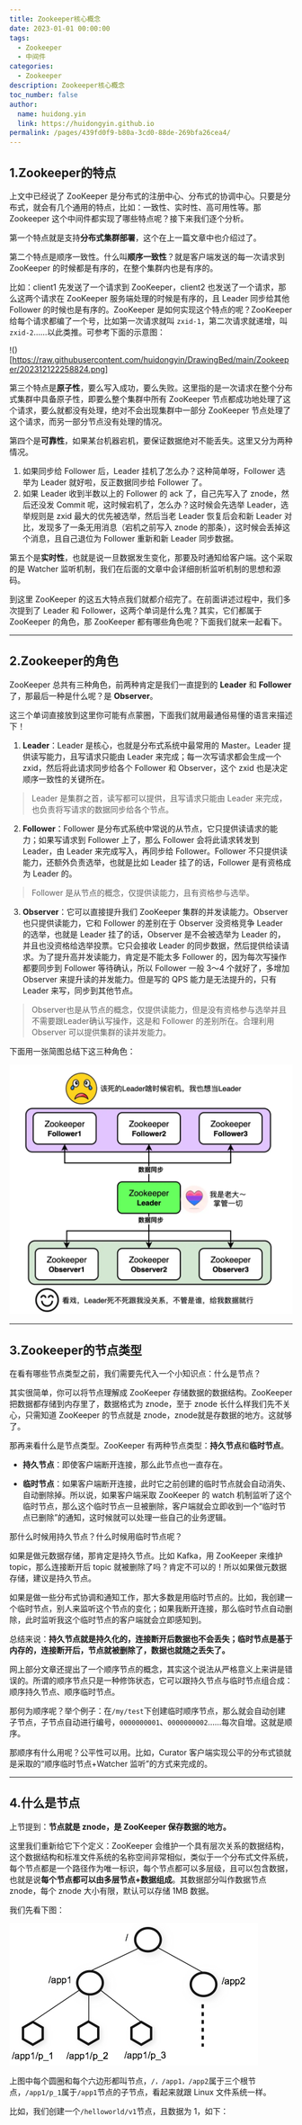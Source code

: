 ```yaml
---
title: Zookeeper核心概念
date: 2023-01-01 00:00:00
tags: 
  - Zookeeper
  - 中间件
categories: 
  - Zookeeper
description: Zookeeper核心概念
toc_number: false
author:
  name: huidong.yin
  link: https://huidongyin.github.io
permalink: /pages/439fd0f9-b80a-3cd0-88de-269bfa26cea4/
---
```


## 1.Zookeeper的特点

上文中已经说了 ZooKeeper 是分布式的注册中心、分布式的协调中心。只要是分布式，就会有几个通用的特点，比如：一致性、实时性、高可用性等。那 Zookeeper 这个中间件都实现了哪些特点呢？接下来我们逐个分析。

第一个特点就是支持**分布式集群部署**，这个在上一篇文章中也介绍过了。

第二个特点是顺序一致性。什么叫**顺序一致性**？就是客户端发送的每一次请求到 ZooKeeper 的时候都是有序的，在整个集群内也是有序的。

比如：client1 先发送了一个请求到 ZooKeeper，client2 也发送了一个请求，那么这两个请求在 ZooKeeper 服务端处理的时候是有序的，且 Leader 同步给其他 Follower 的时候也是有序的。ZooKeeper 是如何实现这个特点的呢？ZooKeeper 给每个请求都编了一个号，比如第一次请求就叫 `zxid-1`，第二次请求就递增，叫 `zxid-2`……以此类推。可参考下面的示意图：

!()[https://raw.githubusercontent.com/huidongyin/DrawingBed/main/Zookeeper/202312122258824.png]

第三个特点是**原子性**，要么写入成功，要么失败。这里指的是一次请求在整个分布式集群中具备原子性，即要么整个集群中所有 ZooKeeper 节点都成功地处理了这个请求，要么就都没有处理，绝对不会出现集群中一部分 ZooKeeper 节点处理了这个请求，而另一部分节点没有处理的情况。

第四个是**可靠性**，如果某台机器宕机，要保证数据绝对不能丢失。这里又分为两种情况。

1. 如果同步给 Follower 后，Leader 挂机了怎么办？这种简单呀，Follower 选举为 Leader 就好啦，反正数据同步给 Follower 了。
2. 如果 Leader 收到半数以上的 Follower 的 ack 了，自己先写入了 znode，然后还没发 Commit 呢，这时候宕机了，怎么办？这时候会先选举 Leader，选举规则是 zxid 最大的优先被选举，然后当老 Leader 恢复后会和新 Leader 对比，发现多了一条无用消息（宕机之前写入 znode 的那条），这时候会丢掉这个消息，且自己退位为 Follower 重新和新 Leader 同步数据。

第五个是**实时性**，也就是说一旦数据发生变化，那要及时通知给客户端。这个采取的是 Watcher 监听机制，我们在后面的文章中会详细剖析监听机制的思想和源码。

到这里 ZooKeeper 的这五大特点我们就都介绍完了。在前面讲述过程中，我们多次提到了 Leader 和 Follower，这两个单词是什么鬼？其实，它们都属于 ZooKeeper 的角色，那 ZooKeeper 都有哪些角色呢？下面我们就来一起看下。

---

## 2.Zookeeper的角色

ZooKeeper 总共有三种角色，前两种肯定是我们一直提到的 **Leader** 和 **Follower** 了，那最后一种是什么呢？是 **Observer**。

这三个单词直接放到这里你可能有点蒙圈，下面我们就用最通俗易懂的语言来描述下！

1. **Leader**：Leader 是核心，也就是分布式系统中最常用的 Master。Leader 提供读写能力，且写请求只能由 Leader 来完成；每一次写请求都会生成一个 zxid，然后将此请求同步给各个 Follower 和 Observer，这个 zxid 也是决定顺序一致性的关键所在。

> Leader 是集群之首，读写都可以提供，且写请求只能由 Leader 来完成，也负责将写请求的数据同步给各个节点。

2. **Follower**：Follower 是分布式系统中常说的从节点，它只提供读请求的能力；如果写请求到 Follower 上了，那么 Follower 会将此请求转发到 Leader，由 Leader 来完成写入，再同步给 Follower。Follower 不只提供读能力，还额外负责选举，也就是比如 Leader 挂了的话，Follower 是有资格成为 Leader 的。

> Follower 是从节点的概念，仅提供读能力，且有资格参与选举。

3. **Observer**：它可以直接提升我们 ZooKeeper 集群的并发读能力。Observer 也只提供读能力，它和 Follower 的差别在于 Observer 没资格竞争 Leader 的选举，也就是 Leader 挂了的话，Observer 是不会被选举为 Leader 的，并且也没资格给选举投票。它只会接收 Leader 的同步数据，然后提供给读请求。为了提升高并发读能力，肯定是不能太多 Follower 的，因为每次写操作都要同步到 Follower 等待确认，所以 Follower 一般 3～4 个就好了，多增加 Observer 来提升读的并发能力。但是写的 QPS 能力是无法提升的，只有 Leader 来写，同步到其他节点。

> Observer也是从节点的概念，仅提供读能力，但是没有资格参与选举并且不需要跟Leader确认写操作，这是和 Follower 的差别所在。合理利用 Observer 可以提供集群的读并发能力。


下面用一张简图总结下这三种角色：

![](https://raw.githubusercontent.com/huidongyin/DrawingBed/main/Zookeeper/202312122307808.png)

---

## 3.Zookeeper的节点类型

在看有哪些节点类型之前，我们需要先代入一个小知识点：什么是节点？

其实很简单，你可以将节点理解成 ZooKeeper 存储数据的数据结构。ZooKeeper 把数据都存储到内存里了，数据格式为 znode，至于 znode 长什么样我们先不关心，只需知道 ZooKeeper 的节点就是 znode，znode就是存数据的地方。这就够了。

那再来看什么是节点类型。ZooKeeper 有两种节点类型：**持久节点**和**临时节点**。

- **持久节点**：即使客户端断开连接，那么此节点也一直存在。

- **临时节点**：如果客户端断开连接，此时它之前创建的临时节点就会自动消失、自动删除掉。所以说，如果客户端采取 ZooKeeper 的 watch 机制监听了这个临时节点，那么这个临时节点一旦被删除，客户端就会立即收到一个“临时节点已删除”的通知，这时候就可以处理一些自己的业务逻辑。

那什么时候用持久节点？什么时候用临时节点呢？

如果是做元数据存储，那肯定是持久节点。比如 Kafka，用 ZooKeeper 来维护 topic，那么连接断开后 topic 就被删除了吗？肯定不可以的！所以如果做元数据存储，建议是持久节点。

如果是做一些分布式协调和通知工作，那大多数是用临时节点的。比如，我创建一个临时节点，别人来监听这个节点的变化；如果我断开连接，那么临时节点自动删除，此时监听我这个临时节点的客户端就会立即感知到。

总结来说：**持久节点就是持久化的，连接断开后数据也不会丢失；临时节点是基于内存的，连接断开后，节点就被删除了，数据也就随之丢失了。**

网上部分文章还提出了一个顺序节点的概念，其实这个说法从严格意义上来讲是错误的。所谓的顺序节点只是一种修饰状态，它可以跟持久节点与临时节点组合成：顺序持久节点、顺序临时节点。

那何为顺序呢？举个例子：在`/my/test`下创建临时顺序节点，那么就会自动创建子节点，子节点自动进行编号，`0000000001`、`0000000002`……每次自增。这就是顺序。

那顺序有什么用呢？公平性可以用。比如，Curator 客户端实现公平的分布式锁就是采取的“顺序临时节点+Watcher 监听”的方式来完成的。

---

## 4.什么是节点

上节提到：**节点就是 znode，是 ZooKeeper 保存数据的地方。**

这里我们重新给它下个定义：ZooKeeper 会维护一个具有层次关系的数据结构，这个数据结构和标准文件系统的名称空间非常相似，类似于一个分布式文件系统，每个节点都是一个路径作为唯一标识，每个节点都可以多层级，且可以包含数据，也就是说**每个节点都可以由多层节点+数据组成**。其数据部分叫作数据节点 znode，每个 znode 大小有限，默认可以存储 1MB 数据。

我们先看下图：

![](https://raw.githubusercontent.com/huidongyin/DrawingBed/main/Zookeeper/202312122323450.jpeg)

上图中每个圆圈和每个六边形都叫节点，`/，/app1，/app2`属于三个根节点，`/app1/p_1`属于`/app1`节点的子节点，看起来就跟 Linux 文件系统一样。

比如，我们创建一个`/helloworld/v1`节点，且数据为 1，如下：

```bash

```
